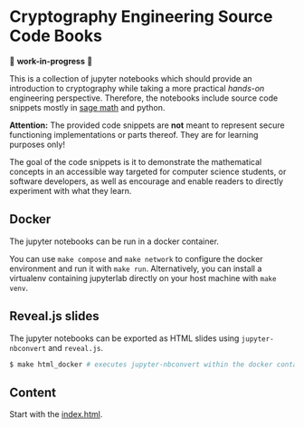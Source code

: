 # Cryptography Engineering Source Code Books 

🚧 **work-in-progress** 🚧

This is a collection of jupyter notebooks which should provide an introduction to cryptography while taking a more practical *hands-on* engineering perspective. Therefore, the notebooks include source code snippets mostly in [sage math](https://www.sagemath.org/) and python. 

**Attention:** The provided code snippets are **not** meant to represent secure functioning implementations or parts thereof.
They are for learning purposes only!

The goal of the code snippets is it to demonstrate the mathematical concepts in an accessible way targeted for computer science students, or software developers, as well as encourage and enable readers to directly experiment with what they learn. 

## Docker 

The jupyter notebooks can be run in a docker container.

You can use `make compose` and `make network` to configure the docker environment and run it with `make run`.
Alternatively, you can install a virtualenv containing jupyterlab directly on your host machine with `make venv`. 


## Reveal.js slides

The jupyter notebooks can be exported as HTML slides using `jupyter-nbconvert` and `reveal.js`.

```bash
$ make html_docker # executes jupyter-nbconvert within the docker container 
```

## Content 

Start with the [index.html](https://kernoelpanic.github.io/cryptography-engineering-source-code-books/). 
